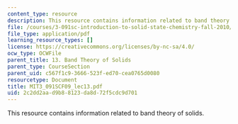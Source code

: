 ```yaml
---
content_type: resource
description: This resource contains information related to band theory of solids.
file: /courses/3-091sc-introduction-to-solid-state-chemistry-fall-2010/2c2dd2aad9b88123da8d72f5cdc9d701_MIT3_091SCF09_lec13.pdf
file_type: application/pdf
learning_resource_types: []
license: https://creativecommons.org/licenses/by-nc-sa/4.0/
ocw_type: OCWFile
parent_title: 13. Band Theory of Solids
parent_type: CourseSection
parent_uid: c567f1c9-3666-523f-ed70-cea0765d0080
resourcetype: Document
title: MIT3_091SCF09_lec13.pdf
uid: 2c2dd2aa-d9b8-8123-da8d-72f5cdc9d701
---
```

This resource contains information related to band theory of solids.